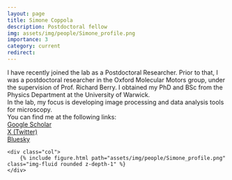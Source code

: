 ```yaml
---
layout: page
title: Simone Coppola
description: Postdoctoral fellow
img: assets/img/people/Simone_profile.png
importance: 3
category: current
redirect: 
---
```

<div class="container">
  <div class="row">
    <div class="col">
        I have recently joined the lab as a Postdoctoral Researcher. Prior to that, I was a postdoctoral researcher in the Oxford Molecular Motors group, under the supervision of Prof. Richard Berry. I obtained my PhD and BSc from the Physics Department at the University of Warwick.
        <br>
        In the lab, my focus is developing image processing and data analysis tools for microscopy.
        <br>
        You can find me at the following links: <br>
         <a href="https://scholar.google.com/citations?user=0Qgdc78AAAAJ&hl=en">Google Scholar</a> <br>
         <a href="https://twitter.com/_scoppola">X (Twitter)</a> <br>
        <a href="https://bsky.app/profile/simonecoppola.bsky.social">Bluesky</a>       
    </div>

    <div class="col">
        {% include figure.html path="assets/img/people/Simone_profile.png" class="img-fluid rounded z-depth-1" %}
    </div>
  </div>
</div>
